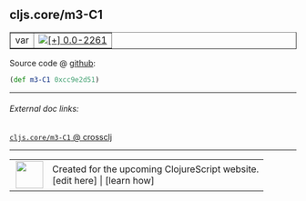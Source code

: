 ## cljs.core/m3-C1



 <table border="1">
<tr>
<td>var</td>
<td><a href="https://github.com/cljsinfo/cljs-api-docs/tree/0.0-2261"><img valign="middle" alt="[+] 0.0-2261" title="Added in 0.0-2261" src="https://img.shields.io/badge/+-0.0--2261-lightgrey.svg"></a> </td>
</tr>
</table>









Source code @ [github](https://github.com/clojure/clojurescript/blob/r2719/src/cljs/cljs/core.cljs#L465):

```clj
(def m3-C1 0xcc9e2d51)
```

<!--
Repo - tag - source tree - lines:

 <pre>
clojurescript @ r2719
└── src
    └── cljs
        └── cljs
            └── <ins>[core.cljs:465](https://github.com/clojure/clojurescript/blob/r2719/src/cljs/cljs/core.cljs#L465)</ins>
</pre>

-->

---



###### External doc links:

[`cljs.core/m3-C1` @ crossclj](http://crossclj.info/fun/cljs.core.cljs/m3-C1.html)<br>

---

 <table>
<tr><td>
<img valign="middle" align="right" width="48px" src="http://i.imgur.com/Hi20huC.png">
</td><td>
Created for the upcoming ClojureScript website.<br>
[edit here] | [learn how]
</td></tr></table>

[edit here]:https://github.com/cljsinfo/cljs-api-docs/blob/master/cljsdoc/cljs.core/m3-C1.cljsdoc
[learn how]:https://github.com/cljsinfo/cljs-api-docs/wiki/cljsdoc-files

<!--

This information was too distracting to show to readers, but I'll leave it
commented here since it is helpful to:

- pretty-print the data used to generate this document
- and show how to retrieve that data



The API data for this symbol:

```clj
{:ns "cljs.core",
 :name "m3-C1",
 :type "var",
 :source {:code "(def m3-C1 0xcc9e2d51)",
          :title "Source code",
          :repo "clojurescript",
          :tag "r2719",
          :filename "src/cljs/cljs/core.cljs",
          :lines [465]},
 :full-name "cljs.core/m3-C1",
 :full-name-encode "cljs.core/m3-C1",
 :history [["+" "0.0-2261"]]}

```

Retrieve the API data for this symbol:

```clj
;; from Clojure REPL
(require '[clojure.edn :as edn])
(-> (slurp "https://raw.githubusercontent.com/cljsinfo/cljs-api-docs/catalog/cljs-api.edn")
    (edn/read-string)
    (get-in [:symbols "cljs.core/m3-C1"]))
```

-->
